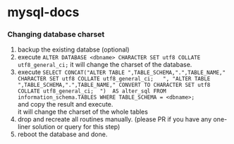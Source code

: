 # mysql-docs


### Changing database charset
1. backup the existing databse (optional)
2. execute `ALTER DATABASE <dbname> CHARACTER SET utf8 COLLATE utf8_general_ci;`
it will change the charset of the database.
3. execute `SELECT CONCAT("ALTER TABLE ",TABLE_SCHEMA,".",TABLE_NAME," CHARACTER SET utf8 COLLATE utf8_general_ci;   ",
    "ALTER TABLE ",TABLE_SCHEMA,".",TABLE_NAME," CONVERT TO CHARACTER SET utf8 COLLATE utf8_general_ci;  ") 
    AS alter_sql
FROM information_schema.TABLES
WHERE TABLE_SCHEMA = <dbname>;`  
and copy the result and execute.  
it will change the charset of the whole tables
4. drop and recreate all routines manually. (please PR if you have any one-liner solution or query for this step)
5. reboot the database and done.
